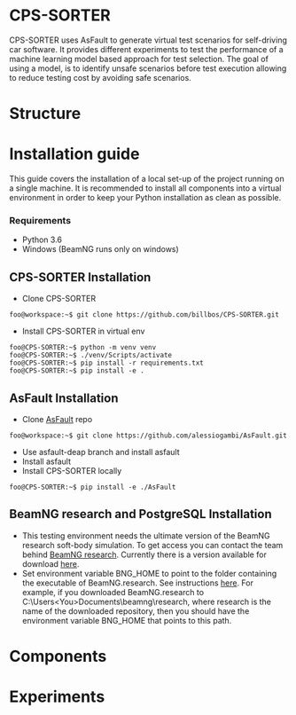 # CPS-SORTER

CPS-SORTER uses AsFault to generate virtual test scenarios for self-driving car software. It provides different experiments to test the performance of a machine learning model based approach for test selection.
The goal of using a model, is to identify unsafe scenarios before test execution allowing to reduce testing cost by avoiding safe scenarios.

# Structure

# Installation guide
This guide covers the installation of a local set-up of the project running on a single machine. It is recommended to install all components into a virtual environment in order to keep your Python installation as clean as possible.

### Requirements
* Python 3.6
* Windows (BeamNG runs only on windows)

## CPS-SORTER Installation
* Clone CPS-SORTER 
```console
foo@workspace:~$ git clone https://github.com/billbos/CPS-SORTER.git
```
* Install CPS-SORTER in virtual env
```console
foo@CPS-SORTER:~$ python -m venv venv
foo@CPS-SORTER:~$ ./venv/Scripts/activate
foo@CPS-SORTER:~$ pip install -r requirements.txt
foo@CPS-SORTER:~$ pip install -e .
```
## AsFault Installation
* Clone [AsFault](https://github.com/alessiogambi/AsFault.git) repo
```console
foo@workspace:~$ git clone https://github.com/alessiogambi/AsFault.git
```
* Use asfault-deap branch and install asfault
* Install asfault
* Install CPS-SORTER locally
```console
foo@CPS-SORTER:~$ pip install -e ./AsFault
```
## BeamNG research and PostgreSQL Installation
* This testing environment needs the ultimate version of the BeamNG research soft-body simulation. To get access you can contact the team behind [BeamNG research](https://beamng.gmbh/research/). Currently there is a version available for download [here](https://gwunipassaude-my.sharepoint.com/:u:/g/personal/huber176_gw_uni-passau_de/Ea5EMh0Ik9tKi43BY4HMPLsBMAHG_j74VsO4WGG3kHJnmQ?e=AGuRMj).
* Set environment variable BNG_HOME to point to the folder containing the executable of BeamNG.research. See instructions [here](https://superuser.com/q/949560).
For example, if you downloaded BeamNG.research to C:\Users\<You>Documents\beamng\research, where research is the name of the downloaded repository, then you should have the environment variable BNG_HOME that points to this path.

# Components

# Experiments

